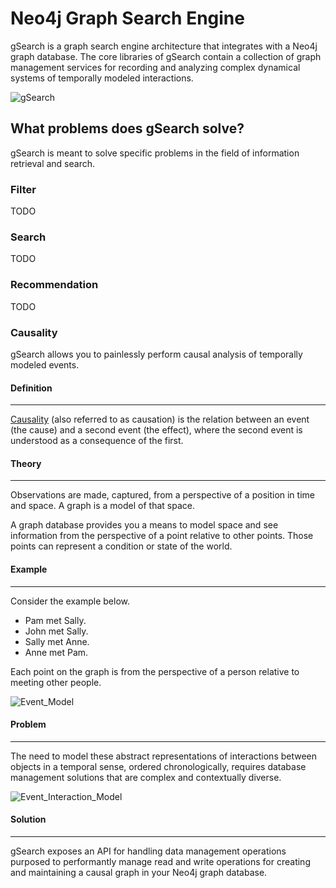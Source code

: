 # Neo4j Graph Search Engine

gSearch is a graph search engine architecture that integrates with a Neo4j graph database. The core libraries of gSearch contain a collection of graph management services for recording and analyzing complex dynamical systems of temporally modeled interactions.

![gSearch](https://raw.github.com/kbastani/gsearch/master/Images/gsearch-logo-thumb-200x200.PNG)

## What problems does gSearch solve?

gSearch is meant to solve specific problems in the field of information retrieval and search.

### Filter

TODO

### Search

TODO

### Recommendation

TODO

### Causality

gSearch allows you to painlessly perform causal analysis of temporally modeled events.

#### Definition

 ***

[Causality](http://en.wikipedia.org/wiki/Causality) (also referred to as causation) is the relation between an event (the cause) and a second event (the effect), where the second event is understood as a consequence of the first.

#### Theory

 ***
 
Observations are made, captured, from a perspective of a position in time and space. A graph is a model of that space.

A graph database provides you a means to model space and see information from the perspective of a point relative to other points. Those points can represent a condition or state of the world.

#### Example

 ***

Consider the example below.

* Pam met Sally.
* John met Sally.
* Sally met Anne.
* Anne met Pam.

Each point on the graph is from the perspective of a person relative to meeting other people.

![Event_Model](https://raw.github.com/kbastani/gists/master/meta/event-model-1.png)

#### Problem

 ***

The need to model these abstract representations of interactions between objects in a temporal sense, ordered chronologically, requires database management solutions that are complex and contextually diverse.

![Event_Interaction_Model](https://raw.github.com/kbastani/gists/master/meta/TSEMM-Temporal-Binding.png)

#### Solution

 ***

gSearch exposes an API for handling data management operations purposed to performantly manage read and write operations for creating and maintaining a causal graph in your Neo4j graph database.


